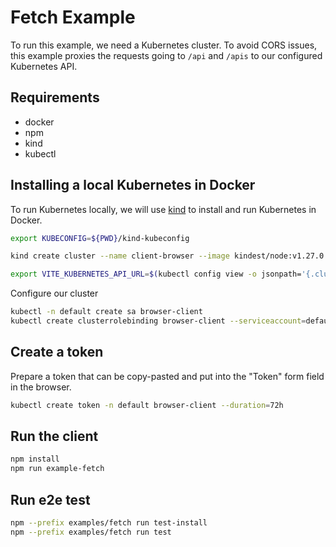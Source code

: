 # Fetch Example

To run this example, we need a Kubernetes cluster.
To avoid CORS issues, this example proxies the requests going to `/api` and `/apis` to our configured Kubernetes API.

## Requirements

- docker
- npm
- kind
- kubectl

## Installing a local Kubernetes in Docker

To run Kubernetes locally, we will use [kind](https://kind.sigs.k8s.io/) to install and run Kubernetes in Docker.

```bash
export KUBECONFIG=${PWD}/kind-kubeconfig
```

```bash
kind create cluster --name client-browser --image kindest/node:v1.27.0
```

```bash
export VITE_KUBERNETES_API_URL=$(kubectl config view -o jsonpath='{.clusters[0].cluster.server}')
```

Configure our cluster

```bash
kubectl -n default create sa browser-client
kubectl create clusterrolebinding browser-client --serviceaccount=default:browser-client --clusterrole cluster-admin 
```

## Create a token

Prepare a token that can be copy-pasted and put into the "Token" form field in the browser.

```bash
kubectl create token -n default browser-client --duration=72h
```

## Run the client

```bash
npm install
npm run example-fetch
```

## Run e2e test

```bash
npm --prefix examples/fetch run test-install
npm --prefix examples/fetch run test
```
